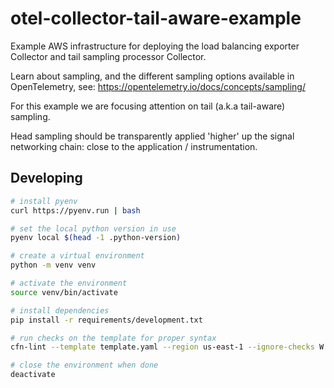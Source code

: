 # otel-collector-tail-aware-example

Example AWS infrastructure for deploying the load balancing exporter Collector
and tail sampling processor Collector.

Learn about sampling, and the different sampling options available in
OpenTelemetry, see: https://opentelemetry.io/docs/concepts/sampling/

For this example we are focusing attention on tail (a.k.a tail-aware) sampling.

Head sampling should be transparently applied 'higher' up the signal networking
chain: close to the application / instrumentation.

## Developing

```bash
# install pyenv
curl https://pyenv.run | bash

# set the local python version in use
pyenv local $(head -1 .python-version)

# create a virtual environment
python -m venv venv 

# activate the environment
source venv/bin/activate

# install dependencies
pip install -r requirements/development.txt

# run checks on the template for proper syntax
cfn-lint --template template.yaml --region us-east-1 --ignore-checks W

# close the environment when done
deactivate

```
